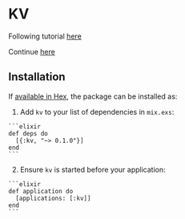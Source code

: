 # KV

Following tutorial
[here](http://elixir-lang.org/getting-started/mix-otp/introduction-to-mix.html)

Continue
[here](http://elixir-lang.org/getting-started/mix-otp/genserver.html)

## Installation

If [available in Hex](https://hex.pm/docs/publish), the package can be installed as:

  1. Add `kv` to your list of dependencies in `mix.exs`:

    ```elixir
    def deps do
      [{:kv, "~> 0.1.0"}]
    end
    ```

  2. Ensure `kv` is started before your application:

    ```elixir
    def application do
      [applications: [:kv]]
    end
    ```

